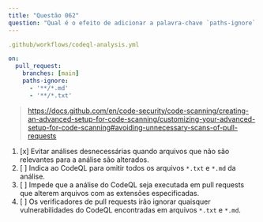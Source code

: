 ```yaml
---
title: "Questão 062"
question: "Qual é o efeito de adicionar a palavra-chave `paths-ignore` ao seu arquivo de workflow do GitHub Actions para análise de código?"
---
```



```yaml
.github/workflows/codeql-analysis.yml

on:
  pull_request:
    branches: [main]
    paths-ignore:
      - '**/*.md'
      - '**/*.txt'

```
> https://docs.github.com/en/code-security/code-scanning/creating-an-advanced-setup-for-code-scanning/customizing-your-advanced-setup-for-code-scanning#avoiding-unnecessary-scans-of-pull-requests
1. [x] Evitar análises desnecessárias quando arquivos que não são relevantes para a análise são alterados.
1. [ ] Indica ao CodeQL para omitir todos os arquivos `*.txt` e `*.md` da análise. 
1. [ ] Impede que a análise do CodeQL seja executada em pull requests que alterem arquivos com as extensões especificadas.
1. [ ] Os verificadores de pull requests irão ignorar quaisquer vulnerabilidades do CodeQL encontradas em arquivos `*.txt` e `*.md`.
